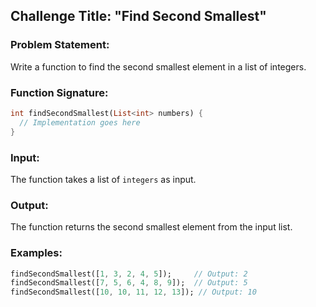 ## Challenge Title: "Find Second Smallest"

### Problem Statement:

Write a function to find the second smallest element in a list of integers.

### Function Signature:

```dart
int findSecondSmallest(List<int> numbers) {
  // Implementation goes here
}
```

### Input:

The function takes a list of `integers` as input.

### Output:

The function returns the second smallest element from the input list.

### Examples:

```dart
findSecondSmallest([1, 3, 2, 4, 5]);     // Output: 2
findSecondSmallest([7, 5, 6, 4, 8, 9]);  // Output: 5
findSecondSmallest([10, 10, 11, 12, 13]); // Output: 10
```